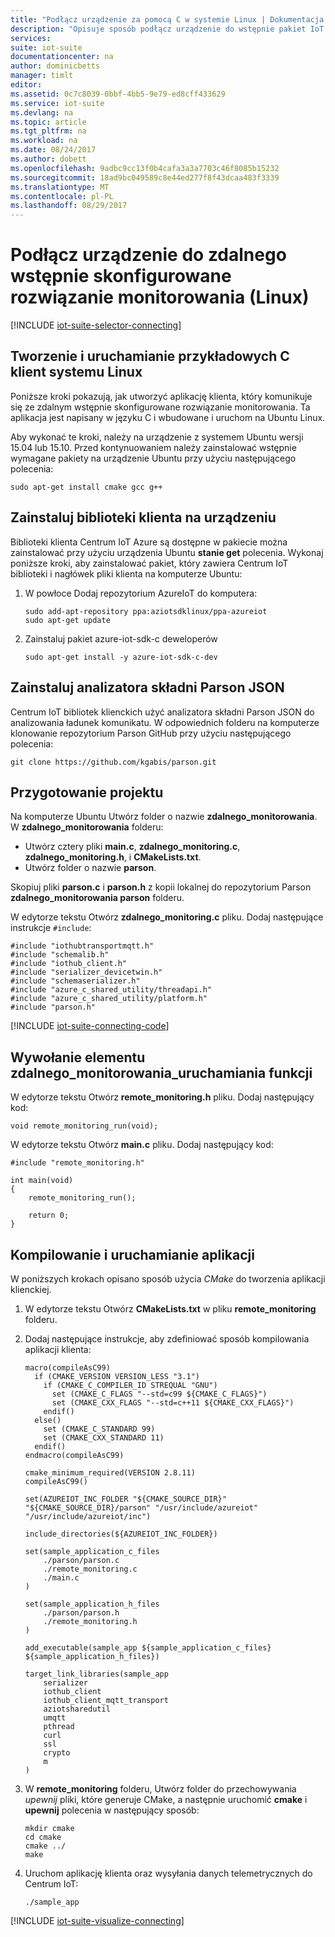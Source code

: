 ```yaml
---
title: "Podłącz urządzenie za pomocą C w systemie Linux | Dokumentacja firmy Microsoft"
description: "Opisuje sposób podłącz urządzenie do wstępnie pakiet IoT Azure zdalnego monitorowania rozwiązania przy użyciu Aplikacja napisana w języku C uruchomiony w systemie Linux."
services: 
suite: iot-suite
documentationcenter: na
author: dominicbetts
manager: timlt
editor: 
ms.assetid: 0c7c8039-0bbf-4bb5-9e79-ed8cff433629
ms.service: iot-suite
ms.devlang: na
ms.topic: article
ms.tgt_pltfrm: na
ms.workload: na
ms.date: 08/24/2017
ms.author: dobett
ms.openlocfilehash: 9adbc9cc13f0b4cafa3a3a7703c46f8085b15232
ms.sourcegitcommit: 18ad9bc049589c8e44ed277f8f43dcaa483f3339
ms.translationtype: MT
ms.contentlocale: pl-PL
ms.lasthandoff: 08/29/2017
---
```

# <a name="connect-your-device-to-the-remote-monitoring-preconfigured-solution-linux"></a>Podłącz urządzenie do zdalnego wstępnie skonfigurowane rozwiązanie monitorowania (Linux)
[!INCLUDE [iot-suite-selector-connecting](../../includes/iot-suite-selector-connecting.md)]

## <a name="build-and-run-a-sample-c-client-linux"></a>Tworzenie i uruchamianie przykładowych C klient systemu Linux
Poniższe kroki pokazują, jak utworzyć aplikację klienta, który komunikuje się ze zdalnym wstępnie skonfigurowane rozwiązanie monitorowania. Ta aplikacja jest napisany w języku C i wbudowane i uruchom na Ubuntu Linux.

Aby wykonać te kroki, należy na urządzenie z systemem Ubuntu wersji 15.04 lub 15.10. Przed kontynuowaniem należy zainstalować wstępnie wymagane pakiety na urządzenie Ubuntu przy użyciu następującego polecenia:

```
sudo apt-get install cmake gcc g++
```

## <a name="install-the-client-libraries-on-your-device"></a>Zainstaluj biblioteki klienta na urządzeniu
Biblioteki klienta Centrum IoT Azure są dostępne w pakiecie można zainstalować przy użyciu urządzenia Ubuntu **stanie get** polecenia. Wykonaj poniższe kroki, aby zainstalować pakiet, który zawiera Centrum IoT biblioteki i nagłówek pliki klienta na komputerze Ubuntu:

1. W powłoce Dodaj repozytorium AzureIoT do komputera:
   
    ```
    sudo add-apt-repository ppa:aziotsdklinux/ppa-azureiot
    sudo apt-get update
    ```
2. Zainstaluj pakiet azure-iot-sdk-c deweloperów
   
    ```
    sudo apt-get install -y azure-iot-sdk-c-dev
    ```

## <a name="install-the-parson-json-parser"></a>Zainstaluj analizatora składni Parson JSON
Centrum IoT bibliotek klienckich użyć analizatora składni Parson JSON do analizowania ładunek komunikatu. W odpowiednich folderu na komputerze klonowanie repozytorium Parson GitHub przy użyciu następującego polecenia:

```
git clone https://github.com/kgabis/parson.git
```

## <a name="prepare-your-project"></a>Przygotowanie projektu
Na komputerze Ubuntu Utwórz folder o nazwie **zdalnego\_monitorowania**. W **zdalnego\_monitorowania** folderu:

- Utwórz cztery pliki **main.c**, **zdalnego\_monitoring.c**, **zdalnego\_monitoring.h**, i **CMakeLists.txt**.
- Utwórz folder o nazwie **parson**.

Skopiuj pliki **parson.c** i **parson.h** z kopii lokalnej do repozytorium Parson **zdalnego\_monitorowania parson** folderu.

W edytorze tekstu Otwórz **zdalnego\_monitoring.c** pliku. Dodaj następujące instrukcje `#include`:
   
```
#include "iothubtransportmqtt.h"
#include "schemalib.h"
#include "iothub_client.h"
#include "serializer_devicetwin.h"
#include "schemaserializer.h"
#include "azure_c_shared_utility/threadapi.h"
#include "azure_c_shared_utility/platform.h"
#include "parson.h"
```

[!INCLUDE [iot-suite-connecting-code](../../includes/iot-suite-connecting-code.md)]

## <a name="call-the-remotemonitoringrun-function"></a>Wywołanie elementu zdalnego\_monitorowania\_uruchamiania funkcji
W edytorze tekstu Otwórz **remote_monitoring.h** pliku. Dodaj następujący kod:

```
void remote_monitoring_run(void);
```

W edytorze tekstu Otwórz **main.c** pliku. Dodaj następujący kod:

```
#include "remote_monitoring.h"

int main(void)
{
    remote_monitoring_run();

    return 0;
}
```

## <a name="build-and-run-the-application"></a>Kompilowanie i uruchamianie aplikacji
W poniższych krokach opisano sposób użycia *CMake* do tworzenia aplikacji klienckiej.

1. W edytorze tekstu Otwórz **CMakeLists.txt** w pliku **remote_monitoring** folderu.

1. Dodaj następujące instrukcje, aby zdefiniować sposób kompilowania aplikacji klienta:
   
    ```
    macro(compileAsC99)
      if (CMAKE_VERSION VERSION_LESS "3.1")
        if (CMAKE_C_COMPILER_ID STREQUAL "GNU")
          set (CMAKE_C_FLAGS "--std=c99 ${CMAKE_C_FLAGS}")
          set (CMAKE_CXX_FLAGS "--std=c++11 ${CMAKE_CXX_FLAGS}")
        endif()
      else()
        set (CMAKE_C_STANDARD 99)
        set (CMAKE_CXX_STANDARD 11)
      endif()
    endmacro(compileAsC99)

    cmake_minimum_required(VERSION 2.8.11)
    compileAsC99()

    set(AZUREIOT_INC_FOLDER "${CMAKE_SOURCE_DIR}" "${CMAKE_SOURCE_DIR}/parson" "/usr/include/azureiot" "/usr/include/azureiot/inc")

    include_directories(${AZUREIOT_INC_FOLDER})

    set(sample_application_c_files
        ./parson/parson.c
        ./remote_monitoring.c
        ./main.c
    )

    set(sample_application_h_files
        ./parson/parson.h
        ./remote_monitoring.h
    )

    add_executable(sample_app ${sample_application_c_files} ${sample_application_h_files})

    target_link_libraries(sample_app
        serializer
        iothub_client
        iothub_client_mqtt_transport
        aziotsharedutil
        umqtt
        pthread
        curl
        ssl
        crypto
        m
    )
    ```
1. W **remote_monitoring** folderu, Utwórz folder do przechowywania *upewnij* pliki, które generuje CMake, a następnie uruchomić **cmake** i **upewnij** polecenia w następujący sposób:
   
    ```
    mkdir cmake
    cd cmake
    cmake ../
    make
    ```

1. Uruchom aplikację klienta oraz wysyłania danych telemetrycznych do Centrum IoT:
   
    ```
    ./sample_app
    ```

[!INCLUDE [iot-suite-visualize-connecting](../../includes/iot-suite-visualize-connecting.md)]

